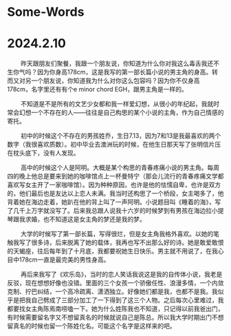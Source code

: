 # Some-Words
# 2024.2.10

&nbsp;&nbsp;&nbsp;&nbsp;&nbsp;&nbsp;&nbsp;&nbsp;昨天跟朋友们聚餐，我跟一个朋友说，你知道为什么你对我这么毒舌我还不生你气吗？因为你身高178cm，这是我写的第一部长篇小说的男主角的身高。转而又对另一个朋友说，你知道我为什么对你这么包容吗？因为你不仅身高178cm，名字里还有有个e minor chord EGH，跟男主角是一样的。<br>

&nbsp;&nbsp;&nbsp;&nbsp;&nbsp;&nbsp;&nbsp;&nbsp;不知道是不是所有的文艺少女都和我一样爱幻想，从很小的年纪起，我就时常会幻想一个不存在的人——往往是自己构思的某个小说的主角，作为自己情感的寄托。<br>

&nbsp;&nbsp;&nbsp;&nbsp;&nbsp;&nbsp;&nbsp;&nbsp;初中的时候这个不存在的男孩姓乔，生日7.13，因为7和13是我最喜欢的两个数字（我很喜欢质数）。初中毕业去澳洲玩的时候，在他生日那天写了张明信片压在枕头底下，没有人发现。<br>

&nbsp;&nbsp;&nbsp;&nbsp;&nbsp;&nbsp;&nbsp;&nbsp;高中的时候这个人是阿明。大概是某个构思的青春疼痛小说的男主角。每周四的晚上他总是要来到她的咖啡馆点上一杯曼特宁（那会儿流行的青春疼痛文学都喜欢写女主开了一家咖啡馆）。因为种种原因，也许是他的怯懦自卑，也许是双方的，他们最后也是友达以上恋人未满。我当时还构思了一个桥段，女主喝多了，他背着她在海边走着，她趴在他的背上叫了一声阿明。小说题目叫《睡着的海》，写了几千上万字就没写了。后来我总跟人说我十六岁的时候梦到有男孩在海边拉小提琴跟我求婚，也不知道这是女主角的梦还是我的梦。<br>

&nbsp;&nbsp;&nbsp;&nbsp;&nbsp;&nbsp;&nbsp;&nbsp;大学的时候写了第一部长篇，写得很烂，但是女主角我格外喜欢。以她的笔触我写了很多诗，后来脱离了她的载体，我再也写不出那么好的诗。她是敢爱敢恨的天蝎座，往后每年到了十月底，我都要祝她生日快乐。男主就不用说了，在我心目中178cm一直是最完美的男性身高。<br>

&nbsp;&nbsp;&nbsp;&nbsp;&nbsp;&nbsp;&nbsp;&nbsp;再后来我写了《欢乐岛》，当时的恋人笑话我说这是我的自传体小说，我老是反驳，现在想想好像也没错。里面的三个女孩一个骄傲任性、浪漫多情，一个内敛克制、拧巴纠结，一个高冷疏离、潇洒独立。好像她们都是我，也都不是我。我似乎是把我自己劈成了三部分加工了一下得到了这三个人物。之后每次心里难过，我都要找女主角陈焉南唠嗑一下。她为什么姓陈我也不知道，只记得以前我爸出门，有时候需要留名字又不想留真名的时候就说自己是陈总。所以我大学时期出门不想留真名的时候也留一个陈姓化名。可能这个名字是这样来的吧。<br>
